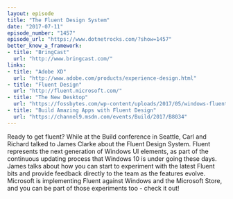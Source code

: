 ```yaml
---
layout: episode
title: "The Fluent Design System"
date: "2017-07-11"
episode_number: "1457"
episode_url: "https://www.dotnetrocks.com/?show=1457"
better_know_a_framework:
- title: "BringCast"
  url: "http://www.bringcast.com/"
links:
- title: "Adobe XD"
  url: "http://www.adobe.com/products/experience-design.html"
- title: "Fluent Design"
  url: "http://fluent.microsoft.com/"
- title: "The New Desktop"
  url: "https://fossbytes.com/wp-content/uploads/2017/05/windows-fluent-design-system-3.jpg"
- title: "Build Amazing Apps with Fluent Design"
  url: "https://channel9.msdn.com/events/Build/2017/B8034"
---
```


Ready to get fluent? While at the Build conference in Seattle, Carl and Richard talked to James Clarke about the Fluent Design System. Fluent represents the next generation of Windows UI elements, as part of the continuous updating process that Windows 10 is under going these days. James talks about how you can start to experiment with the latest Fluent bits and provide feedback directly to the team as the features evolve. Microsoft is implementing Fluent against Windows and the Microsoft Store, and you can be part of those experiments too - check it out!
